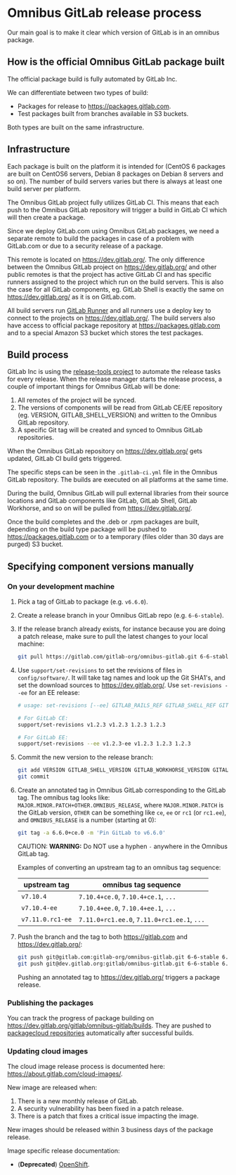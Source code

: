 # Omnibus GitLab release process

Our main goal is to make it clear which version of GitLab is in an omnibus
package.

## How is the official Omnibus GitLab package built

The official package build is fully automated by GitLab Inc.

We can differentiate between two types of build:

- Packages for release to <https://packages.gitlab.com>.
- Test packages built from branches available in S3 buckets.

Both types are built on the same infrastructure.

## Infrastructure

Each package is built on the platform it is intended for (CentOS 6 packages are
built on CentOS6 servers, Debian 8 packages on Debian 8 servers and so on).
The number of build servers varies but there is always at least one build
server per platform.

The Omnibus GitLab project fully utilizes GitLab CI. This means that each push
to the Omnibus GitLab repository will trigger a build in GitLab CI which will
then create a package.

Since we deploy GitLab.com using Omnibus GitLab packages, we need a separate
remote to build the packages in case of a problem with GitLab.com or due to
a security release of a package.

This remote is located on <https://dev.gitlab.org/>. The only difference between the
Omnibus GitLab project on <https://dev.gitlab.org/> and other public remotes is that the
project has active GitLab CI and has specific runners assigned to the project
which run on the build servers. This is also the case for all GitLab components,
eg. GitLab Shell is exactly the same on <https://dev.gitlab.org/> as it is on GitLab.com.

All build servers run [GitLab Runner](https://gitlab.com/gitlab-org/gitlab-ci-multi-runner) and all runners use a deploy key
to connect to the projects on <https://dev.gitlab.org/>. The build servers also have
access to official package repository at <https://packages.gitlab.com> and to a special
Amazon S3 bucket which stores the test packages.

## Build process

GitLab Inc is using the [release-tools project] to automate the release tasks
for every release. When the release manager starts the release process, a couple
of important things for Omnibus GitLab will be done:

1. All remotes of the project will be synced.
1. The versions of components will be read from GitLab CE/EE repository
  (eg. VERSION, GITLAB_SHELL_VERSION) and written to the Omnibus GitLab repository.
1. A specific Git tag will be created and synced to Omnibus GitLab repositories.

When the Omnibus GitLab repository on <https://dev.gitlab.org/> gets updated, GitLab CI
build gets triggered.

The specific steps can be seen in the `.gitlab-ci.yml` file in the Omnibus GitLab
repository. The builds are executed on all platforms at the same time.

During the build, Omnibus GitLab will pull external libraries from their source
locations and GitLab components like GitLab, GitLab Shell, GitLab Workhorse, and
so on will be pulled from <https://dev.gitlab.org/>.

Once the build completes and the .deb or .rpm packages are built, depending on
the build type package will be pushed to <https://packages.gitlab.com> or to a temporary
(files older than 30 days are purged) S3 bucket.

## Specifying component versions manually

### On your development machine

1. Pick a tag of GitLab to package (e.g. `v6.6.0`).
1. Create a release branch in your Omnibus GitLab repo (e.g. `6-6-stable`).
1. If the release branch already exists, for instance because you are doing a
   patch release, make sure to pull the latest changes to your local machine:

   ```sh
   git pull https://gitlab.com/gitlab-org/omnibus-gitlab.git 6-6-stable # existing release branch
   ```

1. Use `support/set-revisions` to set the revisions of files in
   `config/software/`. It will take tag names and look up the Git SHA1's, and set
   the download sources to <https://dev.gitlab.org/>. Use `set-revisions --ee` for an EE
   release:

   ```sh
   # usage: set-revisions [--ee] GITLAB_RAILS_REF GITLAB_SHELL_REF GITLAB_WORKHORSE_REF GITALY_REF

   # For GitLab CE:
   support/set-revisions v1.2.3 v1.2.3 1.2.3 1.2.3

   # For GitLab EE:
   support/set-revisions --ee v1.2.3-ee v1.2.3 1.2.3 1.2.3
   ```

1. Commit the new version to the release branch:

   ```sh
   git add VERSION GITLAB_SHELL_VERSION GITLAB_WORKHORSE_VERSION GITALY_SERVER_VERSION
   git commit
   ```

1. Create an annotated tag in Omnibus GitLab corresponding to the GitLab tag.
   The omnibus tag looks like: `MAJOR.MINOR.PATCH+OTHER.OMNIBUS_RELEASE`, where
   `MAJOR.MINOR.PATCH` is the GitLab version, `OTHER` can be something like `ce`,
   `ee` or `rc1` (or `rc1.ee`), and `OMNIBUS_RELEASE` is a number (starting at 0):

   ```sh
   git tag -a 6.6.0+ce.0 -m 'Pin GitLab to v6.6.0'
   ```

   CAUTION: **WARNING:**
   Do NOT use a hyphen `-` anywhere in the Omnibus GitLab tag.

   Examples of converting an upstream tag to an omnibus tag sequence:

   | upstream tag     | omnibus tag sequence                        |
   | ------------     | --------------------                        |
   | `v7.10.4`        | `7.10.4+ce.0`, `7.10.4+ce.1`, `...`         |
   | `v7.10.4-ee`     | `7.10.4+ee.0`, `7.10.4+ee.1`, `...`         |
   | `v7.11.0.rc1-ee` | `7.11.0+rc1.ee.0`, `7.11.0+rc1.ee.1`, `...` |

1. Push the branch and the tag to both <https://gitlab.com> and <https://dev.gitlab.org/>:

   ```sh
   git push git@gitlab.com:gitlab-org/omnibus-gitlab.git 6-6-stable 6.6.0+ce.0
   git push git@dev.gitlab.org:gitlab/omnibus-gitlab.git 6-6-stable 6.6.0+ce.0
   ```

   Pushing an annotated tag to <https://dev.gitlab.org/> triggers a package release.

### Publishing the packages

You can track the progress of package building on <https://dev.gitlab.org/gitlab/omnibus-gitlab/builds>.
They are pushed to [packagecloud repositories] automatically after
successful builds.

### Updating cloud images

The cloud image release process is documented here: <https://about.gitlab.com/cloud-images/>.

New image are released when:

1. There is a new monthly release of GitLab.
1. A security vulnerability has been fixed in a patch release.
1. There is a patch that fixes a critical issue impacting the image.

New images should be released within 3 business days of the package release.

Image specific release documentation:

- (**Deprecated**) [OpenShift](openshift.md).

[release-tools project]: https://gitlab.com/gitlab-org/release-tools/tree/master
[packagecloud repositories]: https://packages.gitlab.com/gitlab/
